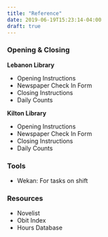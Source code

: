 ```yaml
---
title: "Reference"
date: 2019-06-19T15:23:14-04:00
draft: true
---
```

<h3>Opening & Closing</h3>

<div class="ref_lebanon"
  <h4><strong>Lebanon Library</strong></h4>
    <ul>
      <li>Opening Instructions</li>
      <li>Newspaper Check In Form</li>
      <li>Closing Instructions</li>
      <li>Daily Counts</li>
    </ul>
</div>

<div class="ref_kilton"
  <h4><strong>Kilton Library</strong></h4>
    <ul>
      <li>Opening Instructions</li>
      <li>Newspaper Check In Form</li>
      <li>Closing Instructions</li>
      <li>Daily Counts</li>
    </ul>
</div>
<h3>Tools</h3>
<ul>
<li>Wekan: For tasks on shift</li>
</ul>

<h3>Resources</h3>
<ul>
  <li>Novelist</li>
  <li>Obit Index</li>
  <li>Hours Database</li>
</ul>
